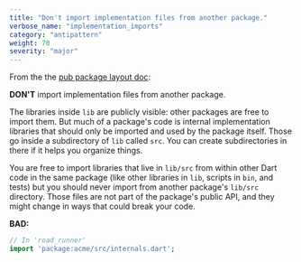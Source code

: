 ```yaml
---
title: "Don't import implementation files from another package."
verbose_name: "implementation_imports"
category: "antipattern"
weight: 70
severity: "major"
---
```

From the the [pub package layout doc](https://dart.dev/tools/pub/package-layout#implementation-files):

**DON'T** import implementation files from another package.

The libraries inside `lib` are publicly visible: other packages are free to
import them.  But much of a package's code is internal implementation libraries
that should only be imported and used by the package itself.  Those go inside a
subdirectory of `lib` called `src`.  You can create subdirectories in there if
it helps you organize things.

You are free to import libraries that live in `lib/src` from within other Dart
code in the same package (like other libraries in `lib`, scripts in `bin`,
and tests) but you should never import from another package's `lib/src`
directory.  Those files are not part of the package's public API, and they
might change in ways that could break your code.

**BAD:**
```dart
// In 'road_runner'
import 'package:acme/src/internals.dart';
```
